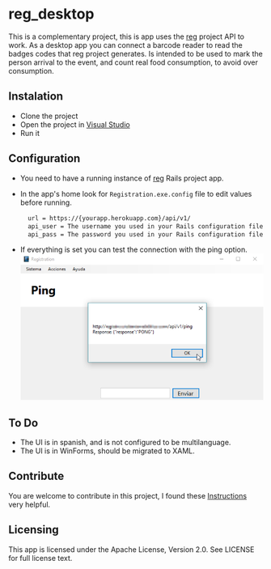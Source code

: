 # reg_desktop
This is a complementary project, this is app uses the [reg](https://github.com/iax7/reg) 
project API to work.
As a desktop app you can connect a barcode reader to read the badges codes that 
reg project generates. Is intended to be used to mark the person arrival to the event, 
and count real food consumption, to avoid over consumption.

## Instalation

* Clone the project 
* Open the project in [Visual Studio](https://www.visualstudio.com/)
* Run it

## Configuration

* You need to have a running instance of [reg](https://github.com/iax7/reg) Rails project app.
* In the app's home look for `Registration.exe.config` file to edit values before running.

        url = https://{yourapp.herokuapp.com}/api/v1/
        api_user = The username you used in your Rails configuration file
        api_pass = The password you used in your Rails configuration file

* If everything is set you can test the connection with the ping option.
    ![Ping](github/ping.png)

## To Do

* The UI is in spanish, and is not configured to be multilanguage.
* The UI is in WinForms, should be migrated to XAML.


## Contribute

You are welcome to contribute in this project, I found these [Instructions](https://gist.github.com/MarcDiethelm/7303312) 
very helpful.

## Licensing

This app is licensed under the Apache License, Version 2.0. See LICENSE for full license text.